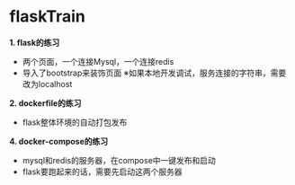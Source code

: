 # flaskTrain
**1. flask的练习**
+ 两个页面，一个连接Mysql，一个连接redis
+ 导入了bootstrap来装饰页面
 ※如果本地开发调试，服务连接的字符串，需要改为localhost

**2. dockerfile的练习**
+ flask整体环境的自动打包发布

**4. docker-compose的练习**
+ mysql和redis的服务器，在compose中一键发布和启动
+ flask要跑起来的话，需要先启动这两个服务器
